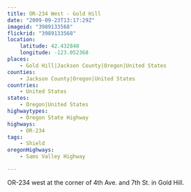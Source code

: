 ```yaml
---
title: OR-234 West - Gold Hill
date: "2009-09-23T13:17:29Z"
imageid: "3989133568"
flickrid: "3989133568"
location:
    latitude: 42.432848
    longitude: -123.052368
places:
    - Gold Hill|Jackson County|Oregon|United States
counties:
    - Jackson County|Oregon|United States
countries:
    - United States
states:
    - Oregon|United States
highwaytypes:
    - Oregon State Highway
highways:
    - OR-234
tags:
    - Shield
oregonHighways:
    - Sams Valley Highway

---
```

OR-234 west at the corner of 4th Ave. and 7th St. in Gold Hill.